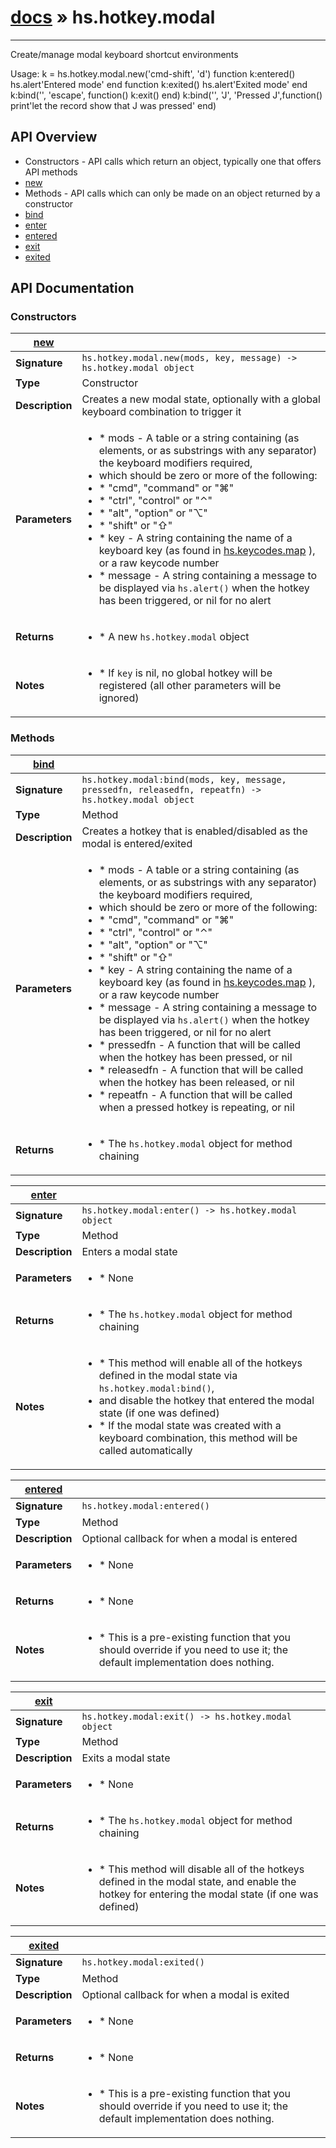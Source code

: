 # [docs](/hammerspoon/index.md) » hs.hotkey.modal
---

Create/manage modal keyboard shortcut environments

Usage:
k = hs.hotkey.modal.new('cmd-shift', 'd')
function k:entered() hs.alert'Entered mode' end
function k:exited()  hs.alert'Exited mode'  end
k:bind('', 'escape', function() k:exit() end)
k:bind('', 'J', 'Pressed J',function() print'let the record show that J was pressed' end)

## API Overview
* Constructors - API calls which return an object, typically one that offers API methods
 * [new](#new)
* Methods - API calls which can only be made on an object returned by a constructor
 * [bind](#bind)
 * [enter](#enter)
 * [entered](#entered)
 * [exit](#exit)
 * [exited](#exited)

## API Documentation

### Constructors

| [new](#new)         |                                                                                     |
| --------------------------------------------|-------------------------------------------------------------------------------------|
| **Signature**                               | `hs.hotkey.modal.new(mods, key, message) -> hs.hotkey.modal object`                                                                    |
| **Type**                                    | Constructor                                                                     |
| **Description**                             | Creates a new modal state, optionally with a global keyboard combination to trigger it                                                                     |
| **Parameters**                              | <ul><li> * mods - A table or a string containing (as elements, or as substrings with any separator) the keyboard modifiers required,</li><li>   which should be zero or more of the following:</li><li>   * "cmd", "command" or "⌘"</li><li>   * "ctrl", "control" or "⌃"</li><li>   * "alt", "option" or "⌥"</li><li>   * "shift" or "⇧"</li><li> * key - A string containing the name of a keyboard key (as found in [hs.keycodes.map](hs.keycodes.html#map) ), or a raw keycode number</li><li> * message - A string containing a message to be displayed via `hs.alert()` when the hotkey has been triggered, or nil for no alert</li></ul> |
| **Returns**                                 | <ul><li> * A new `hs.hotkey.modal` object</li></ul>          |
| **Notes**                                   | <ul><li> * If `key` is nil, no global hotkey will be registered (all other parameters will be ignored)</li></ul>                |

### Methods

| [bind](#bind)         |                                                                                     |
| --------------------------------------------|-------------------------------------------------------------------------------------|
| **Signature**                               | `hs.hotkey.modal:bind(mods, key, message, pressedfn, releasedfn, repeatfn) -> hs.hotkey.modal object`                                                                    |
| **Type**                                    | Method                                                                     |
| **Description**                             | Creates a hotkey that is enabled/disabled as the modal is entered/exited                                                                     |
| **Parameters**                              | <ul><li> * mods - A table or a string containing (as elements, or as substrings with any separator) the keyboard modifiers required,</li><li>   which should be zero or more of the following:</li><li>   * "cmd", "command" or "⌘"</li><li>   * "ctrl", "control" or "⌃"</li><li>   * "alt", "option" or "⌥"</li><li>   * "shift" or "⇧"</li><li> * key - A string containing the name of a keyboard key (as found in [hs.keycodes.map](hs.keycodes.html#map) ), or a raw keycode number</li><li> * message - A string containing a message to be displayed via `hs.alert()` when the hotkey has been triggered, or nil for no alert</li><li> * pressedfn - A function that will be called when the hotkey has been pressed, or nil</li><li> * releasedfn - A function that will be called when the hotkey has been released, or nil</li><li> * repeatfn - A function that will be called when a pressed hotkey is repeating, or nil</li></ul> |
| **Returns**                                 | <ul><li> * The `hs.hotkey.modal` object for method chaining</li></ul>          |

| [enter](#enter)         |                                                                                     |
| --------------------------------------------|-------------------------------------------------------------------------------------|
| **Signature**                               | `hs.hotkey.modal:enter() -> hs.hotkey.modal object`                                                                    |
| **Type**                                    | Method                                                                     |
| **Description**                             | Enters a modal state                                                                     |
| **Parameters**                              | <ul><li> * None</li></ul> |
| **Returns**                                 | <ul><li> * The `hs.hotkey.modal` object for method chaining</li></ul>          |
| **Notes**                                   | <ul><li> * This method will enable all of the hotkeys defined in the modal state via `hs.hotkey.modal:bind()`,</li><li>   and disable the hotkey that entered the modal state (if one was defined)</li><li> * If the modal state was created with a keyboard combination, this method will be called automatically</li></ul>                |

| [entered](#entered)         |                                                                                     |
| --------------------------------------------|-------------------------------------------------------------------------------------|
| **Signature**                               | `hs.hotkey.modal:entered()`                                                                    |
| **Type**                                    | Method                                                                     |
| **Description**                             | Optional callback for when a modal is entered                                                                     |
| **Parameters**                              | <ul><li> * None</li></ul> |
| **Returns**                                 | <ul><li> * None</li></ul>          |
| **Notes**                                   | <ul><li> * This is a pre-existing function that you should override if you need to use it; the default implementation does nothing.</li></ul>                |

| [exit](#exit)         |                                                                                     |
| --------------------------------------------|-------------------------------------------------------------------------------------|
| **Signature**                               | `hs.hotkey.modal:exit() -> hs.hotkey.modal object`                                                                    |
| **Type**                                    | Method                                                                     |
| **Description**                             | Exits a modal state                                                                     |
| **Parameters**                              | <ul><li> * None</li></ul> |
| **Returns**                                 | <ul><li> * The `hs.hotkey.modal` object for method chaining</li></ul>          |
| **Notes**                                   | <ul><li> * This method will disable all of the hotkeys defined in the modal state, and enable the hotkey for entering the modal state (if one was defined)</li></ul>                |

| [exited](#exited)         |                                                                                     |
| --------------------------------------------|-------------------------------------------------------------------------------------|
| **Signature**                               | `hs.hotkey.modal:exited()`                                                                    |
| **Type**                                    | Method                                                                     |
| **Description**                             | Optional callback for when a modal is exited                                                                     |
| **Parameters**                              | <ul><li> * None</li></ul> |
| **Returns**                                 | <ul><li> * None</li></ul>          |
| **Notes**                                   | <ul><li> * This is a pre-existing function that you should override if you need to use it; the default implementation does nothing.</li></ul>                |

